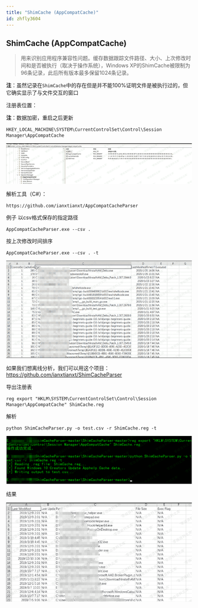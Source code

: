 ```yaml
---
title: "ShimCache (AppCompatCache)"
id: zhfly3604
---
```


## ShimCache (AppCompatCache)

> 用来识别应用程序兼容性问题。缓存数据跟踪文件路径、大小、上次修改时间和是否被执行（取决于操作系统），Windows XP的ShimCache被限制为96条记录，此后所有版本最多保留1024条记录。

**注**：虽然记录在`ShimCache`中的存在但是并不能100%证明文件是被执行过的，但它确实显示了与文件交互的窗口

注册表位置：

**注**：数据加密，重启之后更新

```
HKEY_LOCAL_MACHINE\SYSTEM\CurrentControlSet\Control\Session Manager\AppCompatCache 
```

![image](../img/6e94ce7424a3aa0dd3647d90dea86c5d.png)

解析工具（C#）：

```
https://github.com/ianxtianxt/AppCompatCacheParser 
```

例子
以csv格式保存的指定路径

```
AppCompatCacheParser.exe --csv . 
```

按上次修改时间排序

```
AppCompatCacheParser.exe --csv . -t 
```

![image](../img/cf2cd4998e6c6ce241ff852593633efb.png)

如果我们想离线分析，我们可以用这个项目：https://github.com/ianxtianxt/ShimCacheParser

导出注册表

```
reg export "HKLM\SYSTEM\CurrentControlSet\Control\Session Manager\AppCompatCache" ShimCache.reg 
```

解析

```
python ShimCacheParser.py -o test.csv -r ShimCache.reg -t 
```

![image](../img/abab494a6669b14847f2ed063449081c.png)

结果

![image](../img/0399c784c7d3ffc168a95232d94fb5ac.png)